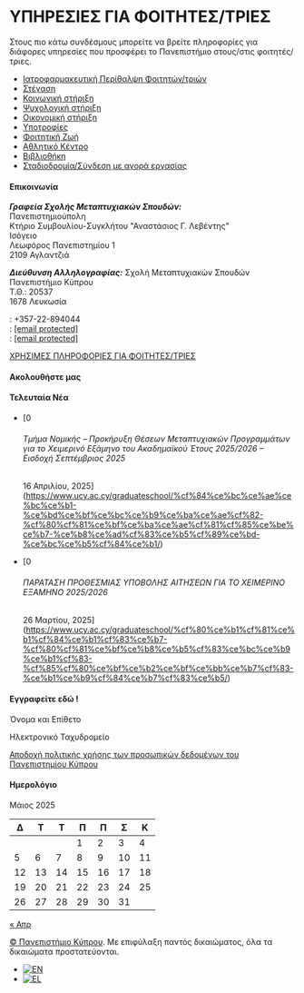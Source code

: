 # ΥΠΗΡΕΣΙΕΣ ΓΙΑ ΦΟΙΤΗΤΕΣ/ΤΡΙΕΣ

Στους πιο κάτω συνδέσμους μπορείτε να βρείτε πληροφορίες για διάφορες υπηρεσίες που προσφέρει το Πανεπιστήμιο στους/στις φοιτητές/τριες.

* [Ιατροφαρμακευτική Περίθαλψη Φοιτητών/τριών](https://www.ucy.ac.cy/graduateschool/health-care-for-students/?lang=el)
* [Στέγαση](https://www.ucy.ac.cy/aasw/student-welfare/housing-office/)
* [Κοινωνική στήριξη](https://www.ucy.ac.cy/aasw/student-welfare/social-support/)
* [Ψυχολογική στήριξη](https://www.ucy.ac.cy/mhc/)
* [Οικονομική στήριξη](https://www.ucy.ac.cy/aasw/student-welfare/social-support/financial-support/)
* [Υποτροφίες](https://www.ucy.ac.cy/graduateschool/scholarships/)
* [Φοιτητική Ζωή](https://www.ucy.ac.cy/aasw/student-welfare/student-life/)
* [Αθλητικό Κέντρο](https://www.ucy.ac.cy/athletics/)
* [Βιβλιοθήκη](https://library.ucy.ac.cy/sources-database/electre-french-books-in-print/)
* [Σταδιοδρομία/Σύνδεση με αγορά εργασίας](https://www.ucy.ac.cy/careercentre/)

#### Επικοινωνία

***Γραφεία Σχολής Μεταπτυχιακών Σπουδών:***  
Πανεπιστημιούπολη  
Κτήριο Συμβουλίου-Συγκλήτου "Αναστάσιος Γ. Λεβέντης"  
Ισόγειο  
Λεωφόρος Πανεπιστημίου 1  
2109 Αγλαντζιά
  
  
  
***Διεύθυνση Αλληλογραφίας:***
Σχολή Μεταπτυχιακών Σπουδών  
Πανεπιστήμιο Κύπρου  
Τ.Θ.: 20537  
1678 Λευκωσία  
  
 : +357-22-894044  
 : [[email protected]](/cdn-cgi/l/email-protection)   
 :
[[email protected]](/cdn-cgi/l/email-protection)  
  
[ΧΡΗΣΙΜΕΣ ΠΛΗΡΟΦΟΡΙΕΣ ΓΙΑ ΦΟΙΤΗΤΕΣ/ΤΡΙΕΣ](https://www.ucy.ac.cy/graduateschool/wp-content/uploads/sites/45/2025/01/useful-information-for-students-gr.png)

#### Ακολουθήστε μας

#### Τελευταία Νέα

* [0

  ###### Τμήμα Νομικής – Προκήρυξη Θέσεων Μεταπτυχιακών Προγραμμάτων για το Χειμερινό Εξάμηνο του Ακαδημαϊκού Έτους 2025/2026 – Εισδοχή Σεπτέμβριος 2025

  16 Απριλίου, 2025](https://www.ucy.ac.cy/graduateschool/%cf%84%ce%bc%ce%ae%ce%bc%ce%b1-%ce%bd%ce%bf%ce%bc%ce%b9%ce%ba%ce%ae%cf%82-%cf%80%cf%81%ce%bf%ce%ba%ce%ae%cf%81%cf%85%ce%be%ce%b7-%ce%b8%ce%ad%cf%83%ce%b5%cf%89%ce%bd-%ce%bc%ce%b5%cf%84%ce%b1/)
* [0

  ###### ΠΑΡΑΤΑΣΗ ΠΡΟΘΕΣΜΙΑΣ ΥΠΟΒΟΛΗΣ ΑΙΤΗΣΕΩΝ ΓΙΑ ΤΟ ΧΕΙΜΕΡΙΝΟ ΕΞΑΜΗΝΟ 2025/2026

  26 Μαρτίου, 2025](https://www.ucy.ac.cy/graduateschool/%cf%80%ce%b1%cf%81%ce%b1%cf%84%ce%b1%cf%83%ce%b7-%cf%80%cf%81%ce%bf%ce%b8%ce%b5%cf%83%ce%bc%ce%b9%ce%b1%cf%83-%cf%85%cf%80%ce%bf%ce%b2%ce%bf%ce%bb%ce%b7%cf%83-%ce%b1%ce%b9%cf%84%ce%b7%cf%83%ce%b5/)

#### Εγγραφείτε εδώ !

Όνομα και Επίθετο

Ηλεκτρονικό Ταχυδρομείο

[Αποδοχή πολιτικής χρήσης των προσωπικών δεδομένων του Πανεπιστημίου Κύπρου](https://www.ucy.ac.cy/legislation/wp-content/uploads/KD-7.pdf)

#### Ημερολόγιο

Μάιος 2025

| Δ | Τ | Τ | Π | Π | Σ | Κ |
| --- | --- | --- | --- | --- | --- | --- |
|  | | | 1 | 2 | 3 | 4 |
| 5 | 6 | 7 | 8 | 9 | 10 | 11 |
| 12 | 13 | 14 | 15 | 16 | 17 | 18 |
| 19 | 20 | 21 | 22 | 23 | 24 | 25 |
| 26 | 27 | 28 | 29 | 30 | 31 |  |

[« Απρ](https://www.ucy.ac.cy/graduateschool/2025/04/)

[©  Πανεπιστήμιο Κύπρου](https://www.ucy.ac.cy/el). Με επιφύλαξη παντός δικαιώματος, όλα τα δικαιώματα προστατεύονται.

* [![EN](https://www.ucy.ac.cy/graduateschool/wp-content/plugins/sitepress-multilingual-cms/res/flags/en.png)](https://www.ucy.ac.cy/graduateschool/services/?lang=en)
* [![EL](https://www.ucy.ac.cy/graduateschool/wp-content/plugins/sitepress-multilingual-cms/res/flags/el.png)](https://www.ucy.ac.cy/graduateschool/services/)